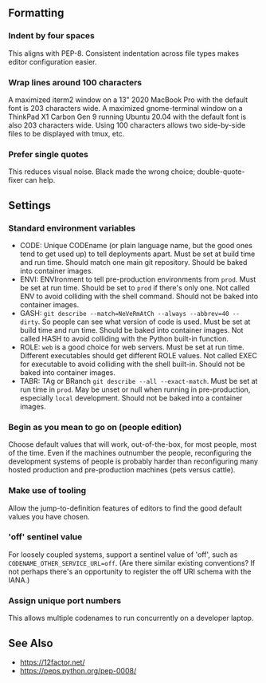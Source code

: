 ## Formatting
### Indent by four spaces
This aligns with PEP-8. Consistent indentation across file types makes editor configuration easier.

### Wrap lines around 100 characters
A maximized iterm2 window on a 13" 2020 MacBook Pro with the default font is 203 characters wide.
A maximized gnome-terminal window on a ThinkPad X1 Carbon Gen 9 running Ubuntu 20.04 with the default font is also 203 characters wide.
Using 100 characters allows two side-by-side files to be displayed with tmux, etc.

### Prefer single quotes
This reduces visual noise. Black made the wrong choice; double-quote-fixer can help.

## Settings
### Standard environment variables
- CODE: Unique CODEname (or plain language name, but the good ones tend to get used up) to tell deployments apart. Must be set at build time and run time. Should match one main git repository. Should be baked into container images.
- ENVI: ENVIronment to tell pre-production environments from `prod`. Must be set at run time. Should be set to `prod` if there's only one. Not called ENV to avoid colliding with the shell command. Should not be baked into container images.
- GASH: `git describe --match=NeVeRmAtCh --always --abbrev=40 --dirty`. So people can see what version of code is used. Must be set at build time and run time. Should be baked into container images. Not called HASH to avoid colliding with the Python built-in function.
- ROLE: `web` is a good choice for web servers. Must be set at run time. Different executables should get different ROLE values. Not called EXEC for executable to avoid colliding with the shell built-in. Should not be baked into container images.
- TABR: TAg or BRanch `git describe --all --exact-match`. Must be set at run time in `prod`. May be unset or null when running in pre-production, especially `local` development. Should not be baked into a container images.

### Begin as you mean to go on (people edition)
Choose default values that will work, out-of-the-box, for most people, most of the time. Even if the machines outnumber the people, reconfiguring the development systems of people is probably harder than reconfiguring many hosted production and pre-production machines (pets versus cattle).

### Make use of tooling
Allow the jump-to-definition features of editors to find the good default values you have chosen.

### 'off' sentinel value
For loosely coupled systems, support a sentinel value of 'off', such as `CODENAME_OTHER_SERVICE_URL=off`. (Are there similar existing conventions? If not perhaps there's an opportunity to register the off URI schema with the IANA.) 

### Assign unique port numbers
This allows multiple codenames to run concurrently on a developer laptop.

## See Also
* https://12factor.net/
* https://peps.python.org/pep-0008/
